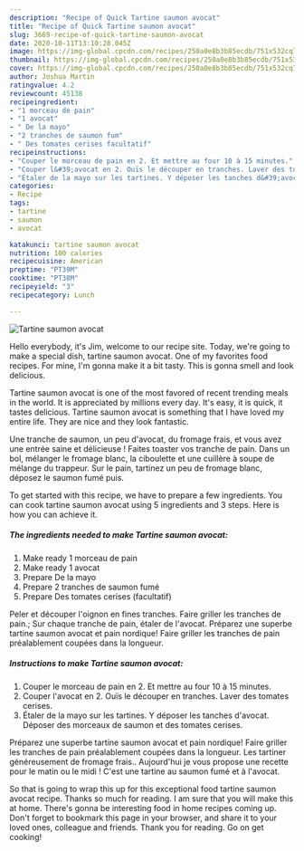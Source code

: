 ```yaml
---
description: "Recipe of Quick Tartine saumon avocat"
title: "Recipe of Quick Tartine saumon avocat"
slug: 3669-recipe-of-quick-tartine-saumon-avocat
date: 2020-10-11T13:10:28.045Z
image: https://img-global.cpcdn.com/recipes/250a0e8b3b85ecdb/751x532cq70/tartine-saumon-avocat-photo-principale-de-la-recette.jpg
thumbnail: https://img-global.cpcdn.com/recipes/250a0e8b3b85ecdb/751x532cq70/tartine-saumon-avocat-photo-principale-de-la-recette.jpg
cover: https://img-global.cpcdn.com/recipes/250a0e8b3b85ecdb/751x532cq70/tartine-saumon-avocat-photo-principale-de-la-recette.jpg
author: Joshua Martin
ratingvalue: 4.2
reviewcount: 45138
recipeingredient:
- "1 morceau de pain"
- "1 avocat"
- " De la mayo"
- "2 tranches de saumon fum"
- " Des tomates cerises facultatif"
recipeinstructions:
- "Couper le morceau de pain en 2. Et mettre au four 10 à 15 minutes."
- "Couper l&#39;avocat en 2. Ouïs le découper en tranches. Laver des tomates cerises."
- "Étaler de la mayo sur les tartines. Y déposer les tanches d&#39;avocat. Déposer des morceaux de saumon et des tomates cerises."
categories:
- Recipe
tags:
- tartine
- saumon
- avocat

katakunci: tartine saumon avocat 
nutrition: 100 calories
recipecuisine: American
preptime: "PT39M"
cooktime: "PT38M"
recipeyield: "3"
recipecategory: Lunch

---
```



![Tartine saumon avocat](https://img-global.cpcdn.com/recipes/250a0e8b3b85ecdb/751x532cq70/tartine-saumon-avocat-photo-principale-de-la-recette.jpg)

Hello everybody, it's Jim, welcome to our recipe site. Today, we're going to make a special dish, tartine saumon avocat. One of my favorites food recipes. For mine, I'm gonna make it a bit tasty. This is gonna smell and look delicious.

Tartine saumon avocat is one of the most favored of recent trending meals in the world. It is appreciated by millions every day. It's easy, it is quick, it tastes delicious. Tartine saumon avocat is something that I have loved my entire life. They are nice and they look fantastic.

Une tranche de saumon, un peu d&#39;avocat, du fromage frais, et vous avez une entrée saine et délicieuse ! Faites toaster vos tranche de pain. Dans un bol, mélanger le fromage blanc, la ciboulette et une cuillère à soupe de mélange du trappeur. Sur le pain, tartinez un peu de fromage blanc, déposez le saumon fumé puis.


To get started with this recipe, we have to prepare a few ingredients. You can cook tartine saumon avocat using 5 ingredients and 3 steps. Here is how you can achieve it.

<!--inarticleads1-->

##### The ingredients needed to make Tartine saumon avocat:

1. Make ready 1 morceau de pain
1. Make ready 1 avocat
1. Prepare  De la mayo
1. Prepare 2 tranches de saumon fumé
1. Prepare  Des tomates cerises (facultatif)


Peler et découper l&#39;oignon en fines tranches. Faire griller les tranches de pain.; Sur chaque tranche de pain, étaler de l&#39;avocat. Préparez une superbe tartine saumon avocat et pain nordique! Faire griller les tranches de pain préalablement coupées dans la longueur. 

<!--inarticleads2-->

##### Instructions to make Tartine saumon avocat:

1. Couper le morceau de pain en 2. Et mettre au four 10 à 15 minutes.
1. Couper l&#39;avocat en 2. Ouïs le découper en tranches. Laver des tomates cerises.
1. Étaler de la mayo sur les tartines. Y déposer les tanches d&#39;avocat. Déposer des morceaux de saumon et des tomates cerises.


Préparez une superbe tartine saumon avocat et pain nordique! Faire griller les tranches de pain préalablement coupées dans la longueur. Les tartiner généreusement de fromage frais.. Aujourd&#39;hui je vous propose une recette pour le matin ou le midi ! C&#39;est une tartine au saumon fumé et à l&#39;avocat. 

So that is going to wrap this up for this exceptional food tartine saumon avocat recipe. Thanks so much for reading. I am sure that you will make this at home. There's gonna be interesting food in home recipes coming up. Don't forget to bookmark this page in your browser, and share it to your loved ones, colleague and friends. Thank you for reading. Go on get cooking!
